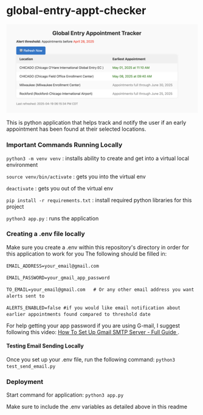 # global-entry-appt-checker

![Global Entry Checker UI](static/preview.png "Live dashboard showing appointment availability")

This is python application that helps track and notify the user if an early appointment has been found at their selected locations.

### Important Commands Running Locally
`python3 -m venv venv` : installs ability to create and get into a virtual local environment

`source venv/bin/activate` : gets you into the virtual env

`deactivate` : gets you out of the virtual env

`pip install -r requirements.txt` : install required python libraries for this project

`python3 app.py` : runs the application

### Creating a .env file locally
Make sure you create a .env within this repository's directory in order for this application to work for you
The following should be filled in:

`EMAIL_ADDRESS=your_email@gmail.com`

`EMAIL_PASSWORD=your_gmail_app_password`

`TO_EMAIL=your_email@gmail.com   # Or any other email address you want alerts sent to`

`ALERTS_ENABLED=false #if you would like email notification about earlier appointments found compared to threshold date`

For help getting your app password if you are using G-mail, I suggest following this video: [How To Set Up Gmail SMTP Server - Full Guide
](https://www.youtube.com/watch?v=ZfEK3WP73eY).

#### Testing Email Sending Locally
Once you set up your .env file, run the following command: `python3 test_send_email.py`


### Deployment
Start command for application: `python3 app.py`

Make sure to include the .env variables as detailed above in this readme

